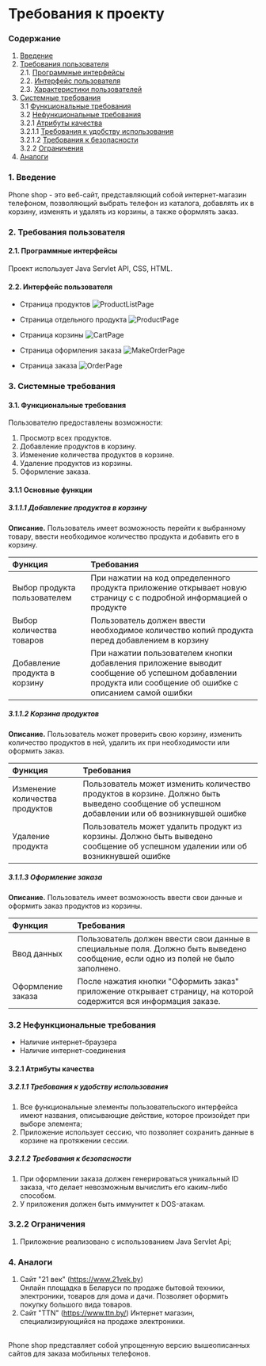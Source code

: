 # Требования к проекту
### Содержание
1. [Введение](#1)
2. [Требования пользователя](#2) <br>
  2.1. [Программные интерфейсы](#2.1) <br>
  2.2. [Интерфейс пользователя](#2.2) <br>
  2.3. [Характеристики пользователей](#2.3) <br>
3. [Системные требования](#3) <br>
  3.1 [Функциональные требования](#3.1) <br>
  3.2 [Нефункциональные требования](#3.2) <br>
    3.2.1 [Атрибуты качества](#3.2.1) <br>
      3.2.1.1 [Требования к удобству использования](#3.2.1.1) <br>
      3.2.1.2 [Требования к безопасности](#3.2.1.2) <br>
    3.2.2 [Ограничения](#3.2.2)
 4. [Аналоги](#4) <br>
  
### 1. Введение <a name="1"></a>
Phone shop - это веб-сайт, представляющий собой интернет-магазин телефоном, позволяющий выбрать телефон из каталога, 
добавлять их в корзину, изменять и удалять из корзины, а также оформлять заказ.
 ### 2. Требования пользователя <a name="2"></a>
#### 2.1. Программные интерфейсы <a name="2.1"></a>
Проект использует Java Servlet API, CSS, HTML.
#### 2.2. Интерфейс пользователя <a name="2.2"></a>
- Страница продуктов
  ![ProductListPage](https://github.com/ViachaslauPratasenia/PhoneShop/blob/master/Images/Mockups/ProductListPage.png)
- Страница отдельного продукта
  ![ProductPage](https://github.com/ViachaslauPratasenia/PhoneShop/blob/master/Images/Mockups/ProductPage.png)
- Страница корзины
  ![CartPage](https://github.com/ViachaslauPratasenia/PhoneShop/blob/master/Images/Mockups/CartPage.png)
- Страница оформления заказа
  ![MakeOrderPage](https://github.com/ViachaslauPratasenia/PhoneShop/blob/master/Images/Mockups/MakeOrderPage.png)
  
 - Страница заказа
  ![OrderPage](https://github.com/ViachaslauPratasenia/PhoneShop/blob/master/Images/Mockups/OrderPage.png)

 ### 3. Системные требования <a name="3"></a>
#### 3.1. Функциональные требования <a name="3.1"></a>
Пользователю предоставлены возможности:
  1. Просмотр всех продуктов.
  2. Добавление продуктов в корзину.
  3. Изменение количества продуктов в корзине.
  4. Удаление продуктов из корзины.
  5. Оформление заказа.
  
 #### 3.1.1 Основные функции <a name="3.1.1"></a>
 ##### 3.1.1.1 Добавление продуктов в корзину <a name="3.1.1.1"></a>
**Описание.** Пользователь имеет возможность перейти к выбранному товару, ввести необходимое количество продукта и добавить его в корзину.

| Функция | Требования | 
|:---|:---|
| Выбор продукта пользователем | При нажатии на код определенного продукта приложение открывает новую страницу с с подробной информацией о продукте |
| Выбор количества товаров | Пользователь должен ввести необходимое количество копий продукта перед добавлением в корзину |
| Добавление продукта в корзину | При нажатии пользователем кнопки добавления приложение выводит сообщение об успешном добавлении продукта или сообщение об ошибке с описанием самой ошибки 
 ##### 3.1.1.2 Корзина продуктов <a name="3.1.1.2"></a>
**Описание.** Пользователь может проверить свою корзину, изменить количество продуктов в ней, удалить их при необходимости или оформить заказ.

| Функция | Требования | 
|:---|:---|
| Изменение количества продуктов | Пользователь может изменить количество продуктов в корзине. Должно быть выведено сообщение об успешном добавлении или об возникнувшей ошибке |
| Удаление продукта | Пользователь может удалить продукт из корзины. Должно быть выведено сообщение об успешном удалении или об возникнувшей ошибке |
 ##### 3.1.1.3 Оформление заказа <a name="3.1.1.3"></a>
**Описание.** Пользователь имеет возможность ввести свои данные и оформить заказ продуктов из корзины.

| Функция | Требования | 
|:---|:---|
| Ввод данных| Пользователь должен ввести свои данные в специальные поля. Должно быть выведено сообщение, если одно из полей не было заполнено. |
| Оформление заказа| После нажатия кнопки "Оформить заказ" приложение открывает страницу, на которой содержится вся информация заказе. |
 
 ### 3.2 Нефункциональные требования <a name="3.2"></a>
* Наличие интернет-браузера
* Наличие интернет-соединения
 <a name="quality_attributes"/>
 
 #### 3.2.1 Атрибуты качества <a name="3.2.1"></a>
 <a name="requirements_for_ease_of_use"/>
 
 ##### 3.2.1.1 Требования к удобству использования <a name="3.2.1.1"></a>
1. Все функциональные элементы пользовательского интерфейса имеют названия, описывающие действие, которое произойдет при выборе элемента;
2. Приложение использует сессию, что позволяет сохранить данные в корзине на протяжении сессии.
 <a name="security_requirements"/>
 
 ##### 3.2.1.2 Требования к безопасности <a name="3.2.1.2"></a>
1. При оформлении заказа должен генерироваться уникальный ID заказа, что делает невозможным вычислить его каким-либо способом.
2. У приложения должен быть иммунитет к DOS-атакам.
 ### 3.2.2 Ограничения <a name="3.2.2"></a>
1. Приложение реализовано с использованием Java Servlet Api;
 
 ### 4. Аналоги <a name="4"></a>
  1. Сайт "21 век" (https://www.21vek.by)  
  Онлайн площадка в Беларуси по продаже бытовой техники, электроники, товаров для дома и дачи. Позволяет оформить покупку большого вида товаров.
  2. Сайт "TTN" (https://www.ttn.by/)
  Интернет магазин, специализирующийся на продаже электроники.
   </br>
  Phone shop представляет собой упрощенную версию вышеописанных сайтов для заказа мобильных телефонов.
